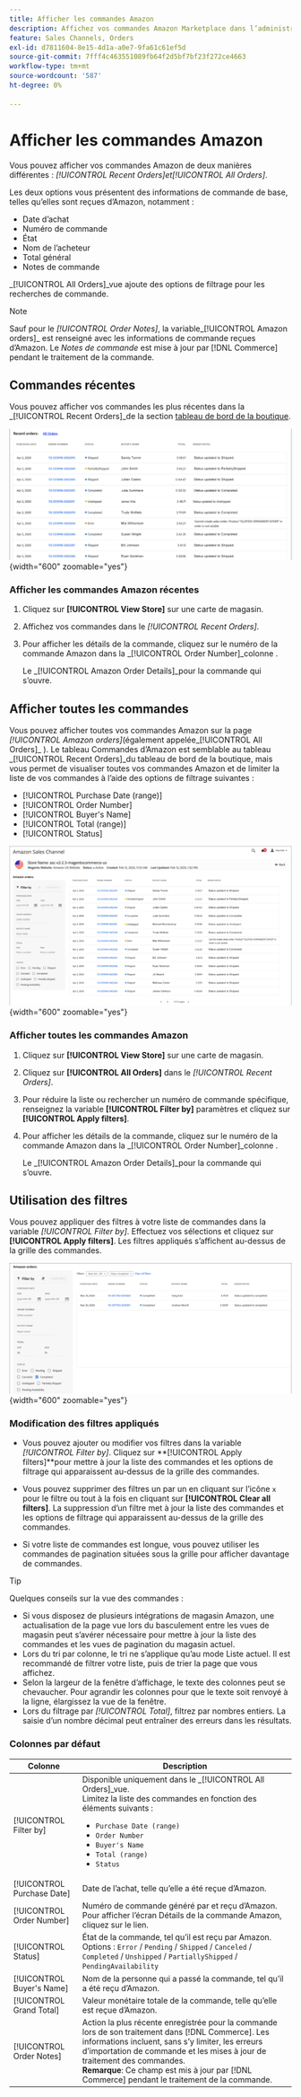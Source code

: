 ```yaml
---
title: Afficher les commandes Amazon
description: Affichez vos commandes Amazon Marketplace dans l’administrateur Adobe Commerce ou Magento Open Source.
feature: Sales Channels, Orders
exl-id: d7811604-8e15-4d1a-a0e7-9fa61c61ef5d
source-git-commit: 7fff4c463551089fb64f2d5bf7bf23f272ce4663
workflow-type: tm+mt
source-wordcount: '587'
ht-degree: 0%

---
```


# Afficher les commandes Amazon

Vous pouvez afficher vos commandes Amazon de deux manières différentes : _[!UICONTROL Recent Orders]_et_[!UICONTROL All Orders]_.

Les deux options vous présentent des informations de commande de base, telles qu’elles sont reçues d’Amazon, notamment :

- Date d’achat
- Numéro de commande
- État
- Nom de l’acheteur
- Total général
- Notes de commande

_[!UICONTROL All Orders]_vue ajoute des options de filtrage pour les recherches de commande.

>[!NOTE]
>
>Sauf pour le _[!UICONTROL Order Notes]_, la variable_[!UICONTROL Amazon orders]_ est renseigné avec les informations de commande reçues d’Amazon. Le _Notes de commande_ est mise à jour par [!DNL Commerce] pendant le traitement de la commande.

## Commandes récentes

Vous pouvez afficher vos commandes les plus récentes dans la _[!UICONTROL Recent Orders]_de la section [tableau de bord de la boutique](./amazon-store-dashboard.md).

![Commandes récentes](assets/amazon-recent-orders-imported.png){width="600" zoomable="yes"}

### Afficher les commandes Amazon récentes

1. Cliquez sur **[!UICONTROL View Store]** sur une carte de magasin.

1. Affichez vos commandes dans le _[!UICONTROL Recent Orders]_.

1. Pour afficher les détails de la commande, cliquez sur le numéro de la commande Amazon dans la _[!UICONTROL Order Number]_colonne .

   Le _[!UICONTROL Amazon Order Details]_pour la commande qui s’ouvre.

## Afficher toutes les commandes

Vous pouvez afficher toutes vos commandes Amazon sur la page _[!UICONTROL Amazon orders]_(également appelée_[!UICONTROL All Orders]_ ). Le tableau Commandes d’Amazon est semblable au tableau _[!UICONTROL Recent Orders]_du tableau de bord de la boutique, mais vous permet de visualiser toutes vos commandes Amazon et de limiter la liste de vos commandes à l’aide des options de filtrage suivantes :

- [!UICONTROL Purchase Date (range)]
- [!UICONTROL Order Number]
- [!UICONTROL Buyer's Name]
- [!UICONTROL Total (range)]
- [!UICONTROL Status]

![Commandes Amazon](assets/amazon-orders-list-all.png){width="600" zoomable="yes"}

### Afficher toutes les commandes Amazon

1. Cliquez sur **[!UICONTROL View Store]** sur une carte de magasin.

1. Cliquez sur **[!UICONTROL All Orders]** dans le _[!UICONTROL Recent Orders]_.

1. Pour réduire la liste ou rechercher un numéro de commande spécifique, renseignez la variable **[!UICONTROL Filter by]** paramètres et cliquez sur **[!UICONTROL Apply filters]**.

1. Pour afficher les détails de la commande, cliquez sur le numéro de la commande Amazon dans la _[!UICONTROL Order Number]_colonne .

   Le _[!UICONTROL Amazon Order Details]_pour la commande qui s’ouvre.

## Utilisation des filtres

Vous pouvez appliquer des filtres à votre liste de commandes dans la variable _[!UICONTROL Filter by]_. Effectuez vos sélections et cliquez sur **[!UICONTROL Apply filters]**. Les filtres appliqués s’affichent au-dessus de la grille des commandes.

![Filtres pour l’affichage des commandes Amazon](assets/amazon-orders-filter-view.png){width="600" zoomable="yes"}

### Modification des filtres appliqués

- Vous pouvez ajouter ou modifier vos filtres dans la variable _[!UICONTROL Filter by]_. Cliquez sur **[!UICONTROL Apply filters]**pour mettre à jour la liste des commandes et les options de filtrage qui apparaissent au-dessus de la grille des commandes.

- Vous pouvez supprimer des filtres un par un en cliquant sur l’icône `x` pour le filtre ou tout à la fois en cliquant sur **[!UICONTROL Clear all filters]**. La suppression d’un filtre met à jour la liste des commandes et les options de filtrage qui apparaissent au-dessus de la grille des commandes.

- Si votre liste de commandes est longue, vous pouvez utiliser les commandes de pagination situées sous la grille pour afficher davantage de commandes.

>[!TIP]
>
>Quelques conseils sur la vue des commandes :
>
>- Si vous disposez de plusieurs intégrations de magasin Amazon, une actualisation de la page vue lors du basculement entre les vues de magasin peut s’avérer nécessaire pour mettre à jour la liste des commandes et les vues de pagination du magasin actuel.
>- Lors du tri par colonne, le tri ne s’applique qu’au mode Liste actuel. Il est recommandé de filtrer votre liste, puis de trier la page que vous affichez.
>- Selon la largeur de la fenêtre d’affichage, le texte des colonnes peut se chevaucher. Pour agrandir les colonnes pour que le texte soit renvoyé à la ligne, élargissez la vue de la fenêtre.
>- Lors du filtrage par _[!UICONTROL Total]_, filtrez par nombres entiers. La saisie d’un nombre décimal peut entraîner des erreurs dans les résultats.

### Colonnes par défaut

| Colonne | Description |
|----------------------------|------------------------------------------------------------------------------------------------------------------------------------------------------------------------------------------------------------------------------------------------------------|
| [!UICONTROL Filter by] | Disponible uniquement dans le _[!UICONTROL All Orders]_vue.<br>Limitez la liste des commandes en fonction des éléments suivants :<ul><li>`Purchase Date (range)`</li><li>`Order Number`</li><li>`Buyer's Name`</li><li>`Total (range)`</li><li>`Status`</li></ul> |
| [!UICONTROL Purchase Date] | Date de l’achat, telle qu’elle a été reçue d’Amazon. |
| [!UICONTROL Order Number] | Numéro de commande généré par et reçu d’Amazon. Pour afficher l’écran Détails de la commande Amazon, cliquez sur le lien. |
| [!UICONTROL Status] | État de la commande, tel qu’il est reçu par Amazon. Options : `Error` / `Pending` / `Shipped` / `Canceled` / `Completed` / `Unshipped` / `PartiallyShipped` / `PendingAvailability` |
| [!UICONTROL Buyer's Name] | Nom de la personne qui a passé la commande, tel qu’il a été reçu d’Amazon. |
| [!UICONTROL Grand Total] | Valeur monétaire totale de la commande, telle qu’elle est reçue d’Amazon. |
| [!UICONTROL Order Notes] | Action la plus récente enregistrée pour la commande lors de son traitement dans [!DNL Commerce]. Les informations incluent, sans s’y limiter, les erreurs d’importation de commande et les mises à jour de traitement des commandes.<br>**Remarque**: Ce champ est mis à jour par [!DNL Commerce] pendant le traitement de la commande. |
